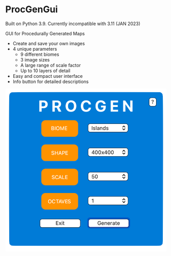 # ProcGenGui

Built on Python 3.9. Currently incompatible with 3.11 (JAN 2023)

GUI for Procedurally Generated Maps
- Create and save your own images
- 4 unique parameters
  - 9 different biomes
  - 3 image sizes
  - A large range of scale factor
  - Up to 10 layers of detail
- Easy and compact user interface
- Info button for detailed descriptions

![Screenshot](imgs/gui_screenshot.png)
